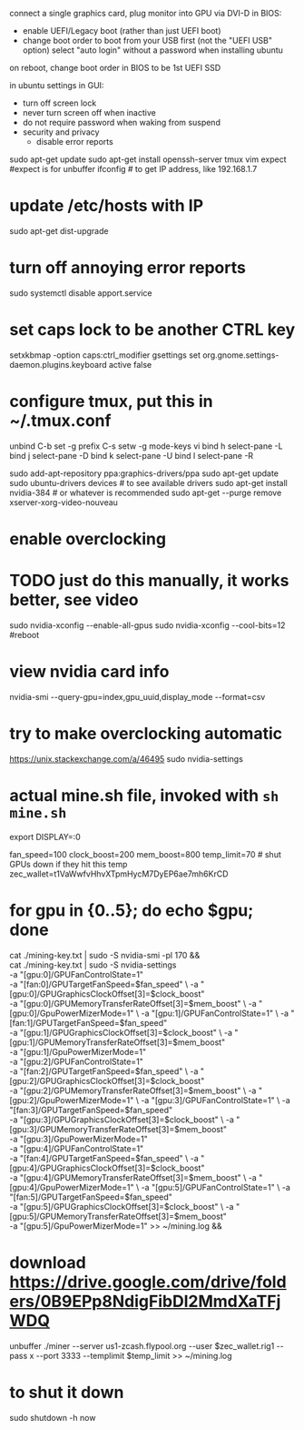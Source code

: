 connect a single graphics card, plug monitor into GPU via DVI-D
in BIOS:
  * enable UEFI/Legacy boot (rather than just UEFI boot)
  * change boot order to boot from your USB first (not the "UEFI USB" option)
select "auto login" without a password when installing ubuntu

on reboot, change boot order in BIOS to be 1st UEFI SSD

in ubuntu settings in GUI:
* turn off screen lock
* never turn screen off when inactive
* do not require password when waking from suspend
* security and privacy
  * disable error reports

sudo apt-get update
sudo apt-get install openssh-server tmux vim expect #expect is for unbuffer
ifconfig # to get IP address, like 192.168.1.7
# update /etc/hosts with IP

sudo apt-get dist-upgrade

# turn off annoying error reports
sudo systemctl disable apport.service

# set caps lock to be another CTRL key
setxkbmap -option caps:ctrl_modifier
gsettings set org.gnome.settings-daemon.plugins.keyboard active false

# configure tmux, put this in ~/.tmux.conf
unbind C-b
set -g prefix C-s
setw -g mode-keys vi
bind h select-pane -L
bind j select-pane -D
bind k select-pane -U
bind l select-pane -R

sudo add-apt-repository ppa:graphics-drivers/ppa
sudo apt-get update
sudo ubuntu-drivers devices # to see available drivers
sudo apt-get install nvidia-384 # or whatever is recommended
sudo apt-get --purge remove xserver-xorg-video-nouveau

# enable overclocking
# TODO just do this manually, it works better, see video
sudo nvidia-xconfig --enable-all-gpus
sudo nvidia-xconfig --cool-bits=12
#reboot

# view nvidia card info
nvidia-smi --query-gpu=index,gpu_uuid,display_mode --format=csv

# try to make overclocking automatic
https://unix.stackexchange.com/a/46495
sudo nvidia-settings

# actual mine.sh file, invoked with `sh mine.sh`
export DISPLAY=:0

fan_speed=100
clock_boost=200
mem_boost=800
temp_limit=70 # shut GPUs down if they hit this temp
zec_wallet=t1VaWwfvHhvXTpmHycM7DyEP6ae7mh6KrCD

# for gpu in {0..5}; do echo $gpu; done
cat ./mining-key.txt | sudo -S nvidia-smi -pl 170 && \
cat ./mining-key.txt | sudo -S nvidia-settings \
  -a "[gpu:0]/GPUFanControlState=1" \
  -a "[fan:0]/GPUTargetFanSpeed=$fan_speed" \
  -a "[gpu:0]/GPUGraphicsClockOffset[3]=$clock_boost" \
  -a "[gpu:0]/GPUMemoryTransferRateOffset[3]=$mem_boost" \
  -a "[gpu:0]/GpuPowerMizerMode=1" \
  -a "[gpu:1]/GPUFanControlState=1" \
  -a "[fan:1]/GPUTargetFanSpeed=$fan_speed" \
  -a "[gpu:1]/GPUGraphicsClockOffset[3]=$clock_boost" \
  -a "[gpu:1]/GPUMemoryTransferRateOffset[3]=$mem_boost" \
  -a "[gpu:1]/GpuPowerMizerMode=1" \
  -a "[gpu:2]/GPUFanControlState=1" \
  -a "[fan:2]/GPUTargetFanSpeed=$fan_speed" \
  -a "[gpu:2]/GPUGraphicsClockOffset[3]=$clock_boost" \
  -a "[gpu:2]/GPUMemoryTransferRateOffset[3]=$mem_boost" \
  -a "[gpu:2]/GpuPowerMizerMode=1" \
  -a "[gpu:3]/GPUFanControlState=1" \
  -a "[fan:3]/GPUTargetFanSpeed=$fan_speed" \
  -a "[gpu:3]/GPUGraphicsClockOffset[3]=$clock_boost" \
  -a "[gpu:3]/GPUMemoryTransferRateOffset[3]=$mem_boost" \
  -a "[gpu:3]/GpuPowerMizerMode=1" \
  -a "[gpu:4]/GPUFanControlState=1" \
  -a "[fan:4]/GPUTargetFanSpeed=$fan_speed" \
  -a "[gpu:4]/GPUGraphicsClockOffset[3]=$clock_boost" \
  -a "[gpu:4]/GPUMemoryTransferRateOffset[3]=$mem_boost" \
  -a "[gpu:4]/GpuPowerMizerMode=1" \
  -a "[gpu:5]/GPUFanControlState=1" \
  -a "[fan:5]/GPUTargetFanSpeed=$fan_speed" \
  -a "[gpu:5]/GPUGraphicsClockOffset[3]=$clock_boost" \
  -a "[gpu:5]/GPUMemoryTransferRateOffset[3]=$mem_boost" \
  -a "[gpu:5]/GpuPowerMizerMode=1" >> ~/mining.log &&

# download https://drive.google.com/drive/folders/0B9EPp8NdigFibDl2MmdXaTFjWDQ
unbuffer ./miner --server us1-zcash.flypool.org --user $zec_wallet.rig1 --pass x --port 3333 --templimit $temp_limit >> ~/mining.log

# to shut it down
sudo shutdown -h now

